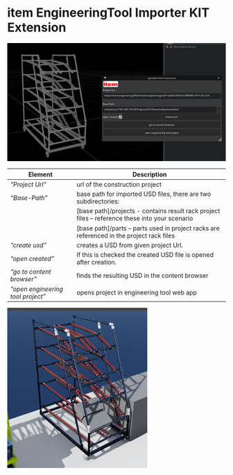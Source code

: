 # item EngineeringTool Importer KIT Extension

![connector icons](../data/extension.png)

| Element            | Description |
|--------------------|--------|
| *“Project Url“* | url of the construction project |
| *“Base-Path”* | base path for imported USD files, there are two subdirectories: |
| |  [base path]/projects  - contains result rack project files – reference these into your scenario |
| |  [base path]/parts – parts used in project racks are referenced in the project rack files  |
| *“create usd”* | creates a USD from given project Url.  |
| *“open created”* | If this is checked the created USD file is opened after creation.|
| *“go to content browser”* | finds the resulting USD in the content browser |
| *“open engineering tool project”* | opens project in engineering tool web app|

![connector icons](../data/sample.png)
